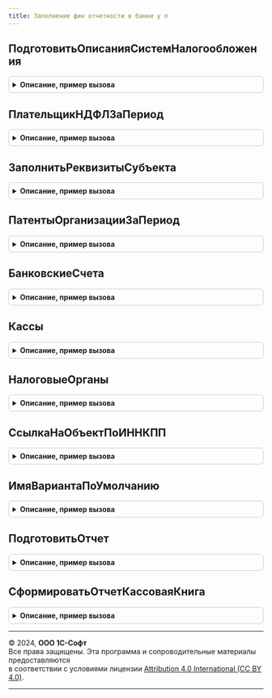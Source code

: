 ```yaml
---
title: Заполнение фин отчетности в банки у п
---
```



## ПодготовитьОписанияСистемНалогообложения
<details style="margin: 1em 0; padding: 0.5em; border: 1px solid #ccc; border-radius: 6px;">

<summary style="font-weight: bold; cursor: pointer;">Описание, пример вызова</summary>

```bsl

// Подготавливает временную таблицу, в которой перечислены системы налогообложения, которые применялись в организациях
// в течение периода.
//
// Параметры:
//   Субъекты    - Массив из СправочникСсылка.Организации - организации, описания систем налогообложения которых нужно подготовить.
//   НачалоПериода - Дата - начало анализируемого периода.
//   КонецПериода - Дата - конец анализируемого периода.
//   ОписанияСистемНалогообложения - МенеджерВременныхТаблиц - после выполнения процедуры должен содержать
//                                    таблицу ВТ_НастройкиСистемыНалогообложения, имеющую следующие колонки:
//     * Период - Дата - начало действия параметров налогообложения.
//     * Субъект - СправочникСсылка.Организации - для кого действуют параметры.
//     * СистемаНалогообложения - ПеречислениеСсылка.СистемыНалогообложения - набор параметров налогообложения.
//     * ПрименяетсяУСНДоходы, ПрименяетсяУСНДоходыМинусРасходы, ПрименяетсяУСНПатент - Булево - флаги вариантов применения УСН.
//     * ПрименяетсяНалогНаПрофессиональныйДоход - флаг учетной политики для самозанятых.
//     * ПлательщикЕНВД, ПлательщикТорговогоСбора - дополнительные флаги учетной политики.
//
Процедура ПодготовитьОписанияСистемНалогообложения(Субъекты, НачалоПериода, КонецПериода, ОписанияСистемНалогообложения) Экспорт
```

Пример вызова
```bsl
ЗаполнениеФинОтчетностиВБанкиУП.ПодготовитьОписанияСистемНалогообложения(Субъекты, НачалоПериода, КонецПериода, ОписанияСистемНалогообложения) 
```
</details>

## ПлательщикНДФЛЗаПериод
<details style="margin: 1em 0; padding: 0.5em; border: 1px solid #ccc; border-radius: 6px;">

<summary style="font-weight: bold; cursor: pointer;">Описание, пример вызова</summary>

```bsl

// Проверяет, являлся ли ИП плательщиком НДФЛ.
//
// Параметры:
//  Организация - СправочникСсылка.Организации - проверяемая организация.
//  НачалоПериода - Дата - начало анализируемого периода.
//  КонецПериода - Дата - конец анализируемого периода.
//
// Возвращаемое значение:
//   Булево      - Истина, если ИП хотя бы часть указанного периода был плательщиком НДФЛ.
//
Функция ПлательщикНДФЛЗаПериод(Организация, НачалоПериода, КонецПериода) Экспорт
```

Пример вызова
```bsl
Результат = ЗаполнениеФинОтчетностиВБанкиУП.ПлательщикНДФЛЗаПериод(Организация, НачалоПериода, КонецПериода) 
```
</details>

## ЗаполнитьРеквизитыСубъекта
<details style="margin: 1em 0; padding: 0.5em; border: 1px solid #ccc; border-radius: 6px;">

<summary style="font-weight: bold; cursor: pointer;">Описание, пример вызова</summary>

```bsl

// Заполняет значения основных реквизитов субъекта фин.отчетности.
//
// Параметры:
//  Субъект      - СправочникСсылка - см. реквизит Субъект в таб.части ЭкономическиеСубъекты документа ФинОтчетВБанк.
//  РеквизитыСубъекта - Структура - см. ЗаполнениеФинОтчетностиВБанки.СписокРеквизитовСубъекта()
//
// Заполняет значения основных реквизитов субъекта фин.отчетности.
//
// Параметры:
//  Субъект      - СправочникСсылка - см. реквизит Субъект в таб.части ЭкономическиеСубъекты документа ФинОтчетВБанк.
//  РеквизитыСубъекта - Структура - см. ЗаполнениеФинОтчетностиВБанки.СписокРеквизитовСубъекта()
//
Процедура ЗаполнитьРеквизитыСубъекта(Субъект, РеквизитыСубъекта) Экспорт
```

Пример вызова
```bsl
ЗаполнениеФинОтчетностиВБанкиУП.ЗаполнитьРеквизитыСубъекта(Субъект, РеквизитыСубъекта) 
```
</details>

## ПатентыОрганизацииЗаПериод
<details style="margin: 1em 0; padding: 0.5em; border: 1px solid #ccc; border-radius: 6px;">

<summary style="font-weight: bold; cursor: pointer;">Описание, пример вызова</summary>

```bsl

// Подготовливает список применявшихся патентов.
//
// Параметры:
//   Организация - СправочникСсылка.Организации - проверяемая организация.
//   НачалоПериода - Дата - начало анализируемого периода.
//   КонецПериода - Дата - конец анализируемого периода.
//
// Возвращаемое значение:
//   ТаблицаЗначений - содержит колонки:
//    * Ссылка - СправочникСсылка.Патенты - ссылка на патент;
//    * Наименование - Строка(50) - наименование патента в программе;
//    * ДатаНачала - Дата - день начала срока действия патента;
//    * ДатаОкончания - Дата - день окончания срока действия патента;
//    * ПотенциальноВозможныйГодовойДоход - Число - потенциальный годовой доход по патенту. Далее не используется.
//
Функция ПатентыОрганизацииЗаПериод(Организация, НачалоПериода, КонецПериода) Экспорт
```

Пример вызова
```bsl
Результат = ЗаполнениеФинОтчетностиВБанкиУП.ПатентыОрганизацииЗаПериод(Организация, НачалоПериода, КонецПериода) 
```
</details>

## БанковскиеСчета
<details style="margin: 1em 0; padding: 0.5em; border: 1px solid #ccc; border-radius: 6px;">

<summary style="font-weight: bold; cursor: pointer;">Описание, пример вызова</summary>

```bsl

// Подготавливает список из наименований банков для использования в интерфейсе.
//
// Параметры:
//   Субъекты    - Массив из СправочникСсылка.Организации, СправочникСсылка.Контрагенты - владельцы счетов.
//   ИсключаемыеБИК - Массив из Строка - БИК банков, счета которых не должны включаться в список.
//
// Возвращаемое значение:
//   ТаблицаЗначений - список наименований банков, в которых открыты счета у субъектов.
//		* НаименованиеБанка - представление счета.
//
Функция БанковскиеСчета(Субъекты, ИсключаемыеБИК) Экспорт
```

Пример вызова
```bsl
Результат = ЗаполнениеФинОтчетностиВБанкиУП.БанковскиеСчета(Субъекты, ИсключаемыеБИК) 
```
</details>

## Кассы
<details style="margin: 1em 0; padding: 0.5em; border: 1px solid #ccc; border-radius: 6px;">

<summary style="font-weight: bold; cursor: pointer;">Описание, пример вызова</summary>

```bsl

// Подготавливает список касс организации для использования в интерфейсе.
//
// Параметры:
//   Субъекты    - Массив из СправочникСсылка.Организации, СправочникСсылка.Контрагенты - структурные подразделения, входящие в группу.
//   НачалоПериода - Дата - начало периода, в который счет является действующим.
//   КонецПериода - Дата - конец периода, в который счет является действующим.
//   ПараметрыОтбора - Структура - содержит дополнительные параметры для подбора касс.
//
// Возвращаемое значение:
//   ТаблицаЗначений - список касс с их свойствами:
//     * Организация - СправочникСсылка.Организации - основная организация.
//     * ОрганизацияНаименование - Строка - наименование организации.
//     * Подразделение - СправочникСсылка - обособленное подразделение.
//     * ПодразделениеНаименование - Строка - наименование обособленного подразделения.
//     * ПлатежныйАгент - Булево - признак, что касса относится к платежному агенту.
//
Функция Кассы(Субъекты, НачалоПериода, КонецПериода, ПараметрыОтбора) Экспорт
```

Пример вызова
```bsl
Результат = ЗаполнениеФинОтчетностиВБанкиУП.Кассы(Субъекты, НачалоПериода, КонецПериода, ПараметрыОтбора) 
```
</details>

## НалоговыеОрганы
<details style="margin: 1em 0; padding: 0.5em; border: 1px solid #ccc; border-radius: 6px;">

<summary style="font-weight: bold; cursor: pointer;">Описание, пример вызова</summary>

```bsl

// Подготавливает список налоговых органов, в которых зарегистрированы подразделения организации, для использования в интерфейсе.
//
// Параметры:
//   Субъекты    - Массив из СправочникСсылка.Организации - структурные подразделения, входящие в группу.
//   НачалоПериода - Дата - начало периода, в который счет является действующим.
//   КонецПериода - Дата - конец периода, в который счет является действующим.
//   ВидНалога   - Строка - имя налога, по которому формируется список налоговых органов: "Имущество" или "ЕНВД".
//
// Возвращаемое значение:
//   СписокЗначений - содержит:
//     * Значение - СправочникСсылка.РегистрацииВНалоговомОргане - налоговый орган.
//     * Представление - Строка - наименование налогового органа.
//
Функция НалоговыеОрганы(Субъекты, НачалоПериода, КонецПериода, ВидНалога) Экспорт
```

Пример вызова
```bsl
Результат = ЗаполнениеФинОтчетностиВБанкиУП.НалоговыеОрганы(Субъекты, НачалоПериода, КонецПериода, ВидНалога) 
```
</details>

## СсылкаНаОбъектПоИННКПП
<details style="margin: 1em 0; padding: 0.5em; border: 1px solid #ccc; border-radius: 6px;">

<summary style="font-weight: bold; cursor: pointer;">Описание, пример вызова</summary>

```bsl

// По переданным реквизитам подбирает организацию. Если организацию подобрать не удалось, то контрагента.
//
// Параметры:
//  ИНН          - Строка - налоговый идентификатор.
//  КПП          - Строка - налоговый идентификатор организации.
//
// Возвращаемое значение:
//   СправочникСсылка.Организации, СправочникСсылка.Контрагенты - возвращаемый параметр. Приоритет у организации.
//
Функция СсылкаНаОбъектПоИННКПП(ИНН, КПП) Экспорт
```

Пример вызова
```bsl
Результат = ЗаполнениеФинОтчетностиВБанкиУП.СсылкаНаОбъектПоИННКПП(ИНН, КПП) 
```
</details>

## ИмяВариантаПоУмолчанию
<details style="margin: 1em 0; padding: 0.5em; border: 1px solid #ccc; border-radius: 6px;">

<summary style="font-weight: bold; cursor: pointer;">Описание, пример вызова</summary>

```bsl

// Для переданного отчета подбирает вариант настроек по-умолчанию для включения в пакет отчетов.
//
// Параметры:
//  ИдентификаторОтчета - Строка - имя объекта метаданных-отчета в конфигурации.
//
// Возвращаемое значение:
//  Строка - имя варианта отчета, всегда доступного в конфигурации.
//
Функция ИмяВариантаПоУмолчанию(ИдентификаторОтчета) Экспорт
```

Пример вызова
```bsl
Результат = ЗаполнениеФинОтчетностиВБанкиУП.ИмяВариантаПоУмолчанию(ИдентификаторОтчета) 
```
</details>

## ПодготовитьОтчет
<details style="margin: 1em 0; padding: 0.5em; border: 1px solid #ccc; border-radius: 6px;">

<summary style="font-weight: bold; cursor: pointer;">Описание, пример вызова</summary>

```bsl

// Без открытия формы формирует табличный документ отчета.
//
// Параметры:
//  ПараметрыОтчета - Структура - см. ЗаполнениеФинОтчетностиВБанки.ПараметрыОтчетаВедомостьАмортизацииОС()
//  ПараметрыЗаполнения - Структура - см. модуль менеджера документа ФинОтчетВБанк, процедура ЗаполнитьОтчетыВФоне()
//
// Возвращаемое значение:
//  Структура - см. БухгалтерскиеОтчетыВызовСервера.РезультатФормированияОтчета()
//
Функция ПодготовитьОтчет(ПараметрыОтчета, ПараметрыЗаполнения) Экспорт
```

Пример вызова
```bsl
Результат = ЗаполнениеФинОтчетностиВБанкиУП.ПодготовитьОтчет(ПараметрыОтчета, ПараметрыЗаполнения) 
```
</details>

## СформироватьОтчетКассоваяКнига
<details style="margin: 1em 0; padding: 0.5em; border: 1px solid #ccc; border-radius: 6px;">

<summary style="font-weight: bold; cursor: pointer;">Описание, пример вызова</summary>

```bsl

// Формирует печатную форму "Кассовая книга".
//
// Параметры:
//  ПараметрыОтчета - Структура - см. ЗаполнениеФинОтчетностиВБанки.ПараметрыОтчетаКассоваяКнига()
//  ТипФайла     - Строка - имя значения ТипФайлаПакетаОтображаемыхДокументов.
//
// Возвращаемое значение:
//   Структура - см. ЗаполнениеФинОтчетностиВБанки.НовыйВозвращаемыеПараметры()
//
Функция СформироватьОтчетКассоваяКнига(ПараметрыОтчета, ТипФайла) Экспорт
```

Пример вызова
```bsl
Результат = ЗаполнениеФинОтчетностиВБанкиУП.СформироватьОтчетКассоваяКнига(ПараметрыОтчета, ТипФайла) 
```
</details>

---

© 2024, **ООО 1С-Софт**  
Все права защищены. Эта программа и сопроводительные материалы предоставляются  
в соответствии с условиями лицензии [Attribution 4.0 International (CC BY 4.0)](https://creativecommons.org/licenses/by/4.0/legalcode).

---
